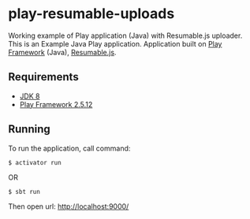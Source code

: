 # play-resumable-uploads

Working example of Play application (Java) with Resumable.js uploader.
This is an Example Java Play application. Application built on [Play Framework](http://www.playframework.com) (Java), [Resumable.js](http://resumablejs.com/).

## Requirements

* [JDK 8](http://www.oracle.com/technetwork/java/javase/downloads/index.html)
* [Play Framework 2.5.12](http://www.playframework.com)


## Running

To run the application, call command:

```
$ activator run
```

OR

```
$ sbt run
```
Then open url: [http://localhost:9000/](http://localhost:9000/)